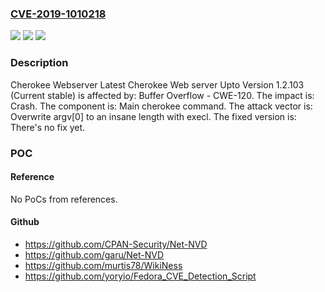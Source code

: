 ### [CVE-2019-1010218](https://cve.mitre.org/cgi-bin/cvename.cgi?name=CVE-2019-1010218)
![](https://img.shields.io/static/v1?label=Product&message=Latest%20Cherokee%20Web%20server&color=blue)
![](https://img.shields.io/static/v1?label=Version&message=n%2Fa&color=blue)
![](https://img.shields.io/static/v1?label=Vulnerability&message=Buffer%20Overflow%20-%20CWE-120&color=brighgreen)

### Description

Cherokee Webserver Latest Cherokee Web server Upto Version 1.2.103 (Current stable) is affected by: Buffer Overflow - CWE-120. The impact is: Crash. The component is: Main cherokee command. The attack vector is: Overwrite argv[0] to an insane length with execl. The fixed version is: There's no fix yet.

### POC

#### Reference
No PoCs from references.

#### Github
- https://github.com/CPAN-Security/Net-NVD
- https://github.com/garu/Net-NVD
- https://github.com/murtis78/WikiNess
- https://github.com/yoryio/Fedora_CVE_Detection_Script

